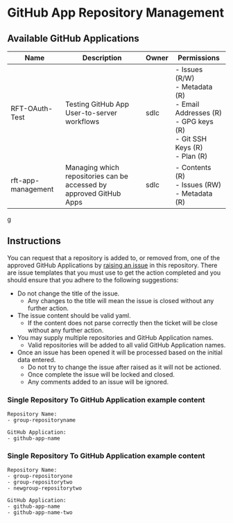 # GitHub App Repository Management

## Available GitHub Applications

| Name               | Description | Owner | Permissions |
| -------------------| ----------- | ----- | ----------- |
| RFT-OAuth-Test     | Testing GitHub App User-to-server workflows | sdlc | - Issues (R/W)<br>- Metadata (R)<br>- Email Addresses (R)<br>- GPG keys (R)<br>- Git SSH Keys (R)<br>- Plan (R)|
| rft-app-management | Managing which repositories can be accessed by approved GitHub Apps | sdlc | - Contents (R)<br>- Issues (RW)<br>- Metadata (R) | 
g
## Instructions

You can request that a repository is added to, or removed from, one of the approved GitHub Applications by [raising an issue](https://github.com/rft-dev/sdlc-appmanagement/issues) in this repository.  There are issue templates that you must use to get the action completed and you should ensure that you adhere to the following suggestions:

- Do not change the title of the issue.
  - Any changes to the title will mean the issue is closed without any further action.
- The issue content should be valid yaml.
  - If the content does not parse correctly then the ticket will be close without any further action.
- You may supply multiple repositories and GitHub Application names.
  - Valid repositories will be added to all valid GitHub Application names.
- Once an issue has been opened it will be processed based on the initial data entered.
  - Do not try to change the issue after raised as it will not be actioned.
  - Once complete the issue will be locked and closed.
  - Any comments added to an issue will be ignored.


### Single Repository To GitHub Application example content

```
Repository Name: 
- group-repositoryname

GitHub Application: 
- github-app-name
```

### Single Repository To GitHub Application example content

```
Repository Name: 
- group-repositoryone
- group-repositorytwo
- newgroup-repositorytwo

GitHub Application: 
- github-app-name
- github-app-name-two
```
